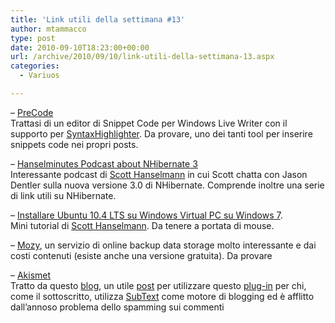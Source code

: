 ```yaml
---
title: 'Link utili della settimana #13'
author: mtammacco
type: post
date: 2010-09-10T18:23:00+00:00
url: /archive/2010/09/10/link-utili-della-settimana-13.aspx
categories:
  - Variuos

---
```

&#8211; [PreCode][1]  
Trattasi di un editor di Snippet Code per Windows Live Writer con il supporto per [SyntaxHighlighter][2]. Da provare, uno dei tanti tool per inserire snippets code nei propri posts.

&#8211; [Hanselminutes Podcast about NHibernate 3][3]  
Interessante podcast di [Scott Hanselmann][4] in cui Scott chatta con Jason Dentler sulla nuova versione 3.0 di NHibernate. Comprende inoltre una serie di link utili su NHibernate.

&#8211; [Installare Ubuntu 10.4 LTS su Windows Virtual PC su Windows 7][5].  
Mini tutorial di [Scott Hanselmann][4]. Da tenere a portata di mouse.

&#8211; [Mozy][6], un servizio di online backup data storage molto interessante e dai costi contenuti (esiste anche una versione gratuita). Da provare

&#8211; [Akismet][7]  
Tratto da questo [blog][8], un utile [post][9] per utilizzare questo [plug-in][7] per chi, come il sottoscritto, utilizza [SubText][10] come motore di blogging ed è afflitto dall’annoso problema dello spamming sui commenti

 [1]: http://precode.codeplex.com/
 [2]: http://alexgorbatchev.com/wiki/SyntaxHighlighter
 [3]: http://feedproxy.google.com/~r/ScottHanselman/~3/wvsb_X3kzR0/HanselminutesPodcast225LearningAboutNHibernate3WithJasonDentler.aspx
 [4]: http://www.hanselman.com/blog/
 [5]: http://www.hanselman.com/blog/InstallingUbuntu104LTSOnWindowsVirtualPCOnWindows7.aspx
 [6]: https://mozy.com/
 [7]: http://akismet.com/
 [8]: http://blogs.ugidotnet.org/Nick60/
 [9]: http://blogs.ugidotnet.org/Nick60/archive/2010/09/08/commenti-ri-abilitati.aspx
 [10]: http://www.subtextproject.com/